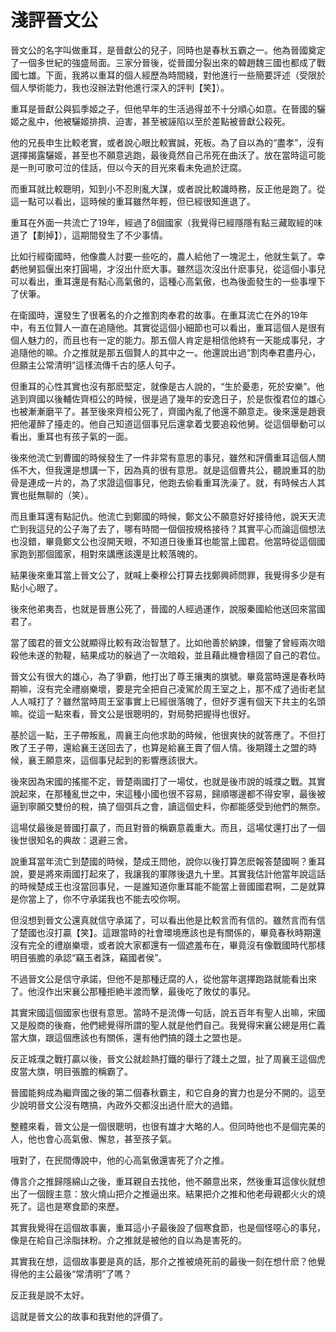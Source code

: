 # 淺評晉文公

晉文公的名字叫做重耳，是晉獻公的兒子，同時也是春秋五霸之一。他為晉國奠定了一個多世紀的強盛局面。三家分晉後，從晉國分裂出來的韓趙魏三國也都成了戰國七雄。下面，我將以重耳的個人經歷為時間綫，對他進行一些簡要評述（受限於個人學術能力，我也沒辦法對他進行深入的評判【笑】）。

重耳是晉獻公與狐季姬之子，但他早年的生活過得並不十分順心如意。在晉國的驪姬之亂中，他被驪姬排擠、迫害，甚至被誣陷以至於差點被晉獻公殺死。

他的兄長申生比較老實，或者說心眼比較實誠，死板。為了自以為的“盡孝”，沒有選擇揭露驪姬，甚至也不願意逃跑，最後竟然自己吊死在曲沃了。放在當時這可能是一則可歌可泣的佳話，但以今天的目光來看未免過於迂腐。

而重耳就比較聰明，知到小不忍則亂大謀，或者說比較識時務，反正他是跑了。從這一點可以看出，這時候的重耳雖然年輕，但已經很知進退了。

重耳在外面一共流亡了19年，經過了8個國家（我覺得已經隱隱有點三藏取經的味道了【劃掉】），這期間發生了不少事情。

比如行經衛國時，他像農人討要一些吃的，農人給他了一塊泥土，他就生氣了。幸虧他舅狐偃出來打圓場，才沒出什麽大事。雖然這次沒出什麽事兒，從這個小事兒可以看出，重耳還是有點心高氣傲的，這種心高氣傲，也為後面發生的一些事埋下了伏筆。

在衛國時，還發生了很著名的介之推割肉奉君的故事。在重耳流亡在外的19年中，有五位賢人一直在追隨他。其實從這個小細節也可以看出，重耳這個人是很有個人魅力的，而且也有一定的能力。那五個人肯定是相信他終有一天能成事兒，才追隨他的嘛。介之推就是那五個賢人的其中之一。他還說出過“割肉奉君盡丹心，但願主公常清明”這樣流傳千古的感人句子。

但重耳的心性其實也沒有那麽堅定，就像是古人說的，“生於憂患，死於安樂”。他逃到齊國以後輔佐齊桓公的時候，很是過了幾年的安逸日子，於是恢復君位的雄心也被漸漸磨平了。甚至後來齊桓公死了，齊國內亂了他還不願意走。後來還是趙衰把他灌醉了擡走的。他自己知道這個事兒后還拿着戈要追殺他舅。從這個舉動可以看出，重耳也有孩子氣的一面。

後來他流亡到曹國的時候發生了一件非常有意思的事兒，雖然和評價重耳這個人關係不大，但我還是想講一下，因為真的很有意思。就是這個曹共公，聽說重耳的肋骨是連成一片的，為了求證這個事兒，他跑去偷看重耳洗澡了。就，有時候古人其實也挺無聊的（笑）。

而且重耳還有點記仇。他流亡到鄭國的時候，鄭文公不願意好好接待他，說天天流亡到我這兒的公子海了去了，哪有時間一個個按規格接待？其實平心而論這個想法也沒錯，畢竟鄭文公也沒開天眼，不知道日後重耳也能當上國君。他當時從這個國家跑到那個國家，相對來講應該還是比較落魄的。

結果後來重耳當上晉文公了，就喊上秦穆公打算去找鄭興師問罪，我覺得多少是有點小心眼了。

後來他弟夷吾，也就是晉惠公死了，晉國的人經過運作，說服秦國給他送回來當國君了。

當了國君的晉文公就顯得比較有政治智慧了。比如他善於納諫，借鑒了曾經兩次暗殺他未遂的勃鞮，結果成功的躲過了一次暗殺，並且藉此機會穩固了自己的君位。

晉文公有很大的雄心，為了爭霸，他打出了尊王攘夷的旗號。畢竟當時還是春秋時期嘛，沒有完全禮崩樂壞，要是完全把自己凌駕於周王室之上，那不成了過街老鼠人人喊打了？雖然當時周王室事實上已經很落魄了，但好歹還有個天下共主的名頭嘛。從這一點來看，晉文公是很聰明的，對局勢把握得也很好。

基於這一點，王子帶叛亂，周襄王向他求助的時候，他很爽快的就答應了。不但打敗了王子帶，還給襄王送回去了，也算是給襄王賣了個人情。後期踐土之盟的時候，襄王願意來，這個事兒起到的影響應該很大。

後來因為宋國的搖擺不定，晉楚兩國打了一場仗，也就是後市說的城濮之戰。其實說起來，在那種亂世之中，宋這種小國也很不容易，歸順哪邊都不得安寧，最後被逼到寧願交雙份的稅，搞了個弭兵之會，讀這個史料，你都能感受到他們的無奈。

這場仗最後是晉國打贏了，而且對晉的稱霸意義重大。而且，這場仗還打出了一個後世很知名的典故：退避三舍。

說重耳當年流亡到楚國的時候，楚成王問他，說你以後打算怎麽報答楚國啊？重耳說，要是將來兩國打起來了，我讓我的軍隊後退九十里。其實我估計他當年說這話的時候楚成王也沒當回事兒，一是誰知道你重耳能不能當上晉國國君啊，二是就算是你當上了，你不守承諾我也不能去咬你啊。

但沒想到晉文公還真就信守承諾了，可以看出他是比較言而有信的。雖然言而有信了楚國也沒打贏【笑】。這跟當時的社會環境應該也是有關係的，畢竟春秋時期還沒有完全的禮崩樂壞，或者說大家都還有一個遮羞布在，畢竟沒有像戰國時代那樣明目張膽的承認“竊玉者誅，竊國者侯”。

不過晉文公是信守承諾，但他不是那種迂腐的人，從他當年選擇跑路就能看出來了。他沒作出宋襄公那種拒絶半渡而擊，最後吃了敗仗的事兒。

其實宋國這個國家也很有意思。當時不是流傳一句話，說五百年有聖人出嘛，宋國又是殷商的後裔，他們總覺得所謂的聖人就是他們自己。我覺得宋襄公總是用仁義當大旗，跟這個應該也有關係，還有他們搞的踐土之盟也是。

反正城濮之戰打贏以後，晉文公就趁熱打鐵的舉行了踐土之盟，扯了周襄王這個虎皮當大旗，明目張膽的稱霸了。

晉國能夠成為繼齊國之後的第二個春秋霸主，和它自身的實力也是分不開的。這至少說明晉文公沒有瞎搞，內政外交都沒出過什麽大的過錯。

整體來看，晉文公是一個很聰明，也很有雄才大略的人。但同時他也不是個完美的人，他也會心高氣傲、懈怠，甚至孩子氣。

哦對了，在民間傳說中，他的心高氣傲還害死了介之推。

傳言介之推歸隱綿山之後，重耳親自去找他，他不願意出來，然後重耳這傢伙就想出了一個餿主意：放火燒山把介之推逼出來。結果把介之推和他老母親都火火的燒死了。這也是寒食節的來歷。

其實我覺得在這個故事裏，重耳這小子最後設了個寒食節，也是個怪噁心的事兒，像是在給自己涂脂抹粉。介之推就是被他的自以為是害死的。

其實我在想，這個故事要是真的話，那介之推被燒死前的最後一刻在想什麽？他覺得他的主公最後“常清明”了嗎？

反正我是說不太好。

這就是晉文公的故事和我對他的評價了。
